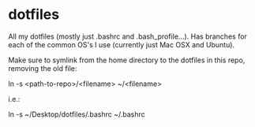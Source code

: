 dotfiles
========

All my dotfiles (mostly just .bashrc and .bash_profile...).
Has branches for each of the common OS's I use (currently just Mac OSX and Ubuntu).

Make sure to symlink from the home directory to the dotfiles in this repo, removing the old file:

ln -s &lt;path-to-repo&gt;/&lt;filename&gt; ~/&lt;filename&gt;

i.e.:

ln -s ~/Desktop/dotfiles/.bashrc ~/.bashrc
